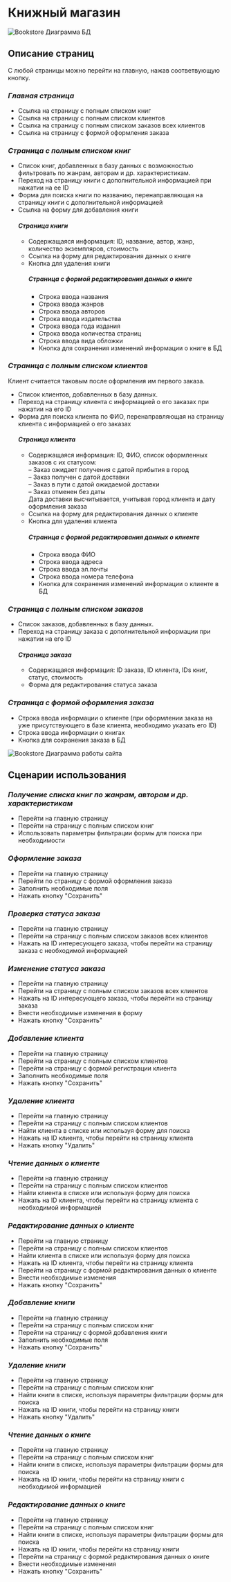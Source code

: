 # Книжный магазин

![Bookstore  Диаграмма БД](https://user-images.githubusercontent.com/59884652/228244128-3fd53a9a-ccca-440a-9a53-2c18231c223d.png)



## Описание страниц
С любой страницы можно перейти на главную, нажав соответвующую кнопку.

### ***Главная страница***
* Ссылка на страницу с полным списком книг
* Ссылка на страницу с полным списком клиентов
* Ссылка на страницу с полным списком заказов всех клиентов
* Ссылка на страницу с формой оформления заказа

### ***Cтраница с полным списком книг***
* Список книг, добавленных в базу данных с возможностью фильтровать по жанрам, авторам и др. характеристикам.
* Переход на страницу книги с дополнительной информацией при нажатии на ее ID
* Форма для поиска книги по названию, перенаправляющая на страницу книги с дополнительной информацией
* Ссылка на форму для добавления книги
    #### _Страница книги_
    * Содержащаяся информация: ID, название, автор, жанр, количество экземпляров, стоимость
    * Ссылка на форму для редактирования данных о книге
    * Кнопка для удаления книги
        ##### _Страница с формой редактирования данных о книге_
        - Строка ввода названия
        - Строка ввода жанров
        - Строка ввода авторов
        - Строка ввода издательства
        - Строка ввода года издания
        - Строка ввода количества страниц
        - Строка ввода вида обложки
        - Кнопка для сохранения изменений информации о книге в БД

### ***Cтраница с полным списком клиентов***
Клиент считается таковым после оформления им первого заказа.
* Список клиентов, добавленных в базу данных.
* Переход на страницу клиента с информацией о его заказах при нажатии на его ID
* Форма для поиска клиента по ФИО, перенаправляющая на страницу клиента с информацией о его заказах
    #### _Страница клиента_
    * Содержащаяся информация: ID, ФИО, список оформленных заказов с их статусом:  
         – Заказ ожидает получения с датой прибытия в город  
         – Заказ получен с датой доставки  
         – Заказ в пути с датой ожидаемой доставки  
         – Заказ отменен без даты  
      Дата доставки высчитывается, учитывая город клиента и дату оформления заказа
    * Ссылка на форму для редактирования данных о клиенте
    * Кнопка для удаления клиента
        ##### _Страница с формой редактирования данных о клиенте_
        * Строка ввода ФИО
        * Строка ввода адреса
        * Строка ввода эл.почты
        * Строка ввода номера телефона
        * Кнопка для сохранения изменений информации о клиенте в БД
        
### ***Страница с полным списком заказов***
* Список заказов, добавленных в базу данных.
* Переход на страницу заказа с дополнительной информации при нажатии на его ID
    #### _Страница заказа_
    * Содержащаяся информация: ID заказа, ID клиента, IDs книг, статус, стоимость
    * Форма для редактирования статуса заказа

### ***Страница с формой оформления заказа***
* Строка ввода информации о клиенте (при оформлении заказа на уже присутствующего в базе клиента, необходимо указать его ID)
* Строка ввода информации о книгах
* Кнопка для сохранения заказа в БД

![Bookstore  Диаграмма работы сайта](https://user-images.githubusercontent.com/59884652/228244677-08e2ce8e-445b-48a1-8bf1-1bca4a56191e.png)




## Сценарии использования

### ***Получение списка книг по жанрам, авторам и др. характеристикам***
* Перейти на главную страницу
* Перейти на страницу с полным списком книг
* Использовать параметры фильтрации формы для поиска при необходимости

### ***Оформление заказа***
* Перейти на главную страницу
* Перейти по страницу с формой оформления заказа
* Заполнить необходимые поля
* Нажать кнопку "Сохранить"

### ***Проверка статуса заказа***
* Перейти на главную страницу
* Перейти на страницу с полным списком заказов всех клиентов
* Нажать на ID интересующего заказа, чтобы перейти на страницу заказа с необходимой информацией

### ***Изменение статуса заказа***
* Перейти на главную страницу
* Перейти на страницу с полным списком заказов всех клиентов
* Нажать на ID интересующего заказа, чтобы перейти на страницу заказа
* Внести необходимые изменения в форму
* Нажать кнопку "Сохранить"

### ***Добавление клиента***
* Перейти на главную страницу
* Перейти на страницу с полным списком клиентов
* Перейти на страницу с формой регистрации клиента
* Заполнить необходимые поля
* Нажать кнопку "Сохранить"

### ***Удаление клиента***
* Перейти на главную страницу
* Перейти на страницу с полным списком клиентов
* Найти клиента в списке или используя форму для поиска
* Нажать на ID клиента, чтобы перейти на страницу клиента
* Нажать кнопку "Удалить"

### ***Чтение данных о клиенте***
* Перейти на главную страницу
* Перейти на страницу с полным списком клиентов
* Найти клиента в списке или используя форму для поиска
* Нажать на ID клиента, чтобы перейти на страницу клиента с необходимой информацией

### ***Редактирование данных о клиенте***
* Перейти на главную страницу
* Перейти на страницу с полным списком клиентов
* Найти клиента в списке или используя форму для поиска
* Нажать на ID клиента, чтобы перейти на страницу клиента
* Перейти на страницу с формой редактирования данных о клиенте
* Внести необходимые изменения
* Нажать кнопку "Сохранить"

### ***Добавление книги***
* Перейти на главную страницу
* Перейти на страницу с полным списком книг
* Перейти на страницу с формой добавления книги
* Заполнить необходимые поля
* Нажать кнопку "Сохранить"

### ***Удаление книги***
* Перейти на главную страницу
* Перейти на страницу с полным списком книг
* Найти книги в списке, используя параметры фильтрации формы для поиска
* Нажать на ID книги, чтобы перейти на страницу книги
* Нажать кнопку "Удалить"

### ***Чтение данных о книге***
* Перейти на главную страницу
* Перейти на страницу с полным списком книг
* Найти книги в списке, используя параметры фильтрации формы для поиска
* Нажать на ID книги, чтобы перейти на страницу книги с необходимой информацией

### ***Редактирование данных о книге***
* Перейти на главную страницу
* Перейти на страницу с полным списком книг
* Найти книги в списке, используя параметры фильтрации формы для поиска
* Нажать на ID книги, чтобы перейти на страницу книги
* Перейти на страницу с формой редактирования данных о книге
* Внести необходимые изменения
* Нажать кнопку "Сохранить"
